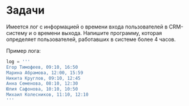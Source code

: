 # Задачи 

Имеется лог с информацией о времени входа пользователей в CRM-систему и о времени выхода. Напишите программу, которая определяет пользователей, работавших в системе более 4 часов.

Пример лога:
```py   
log = '''
Егор Тимофеев, 09:10, 16:50
Марина Абрамова, 12:00, 15:59
Никита Круглов, 09:10, 12:45
Анна Семенова, 08:10, 12:30
Юлия Сафонова, 10:10, 10:50
Михаил Колесников, 11:10, 12:10
'''
```

